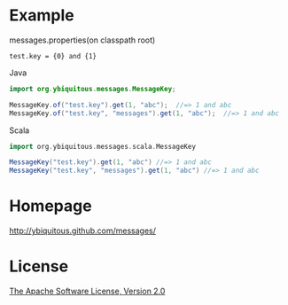 Example
=======

messages.properties(on classpath root)

```
test.key = {0} and {1}
```

Java

```java
import org.ybiquitous.messages.MessageKey;

MessageKey.of("test.key").get(1, "abc");  //=> 1 and abc
MessageKey.of("test.key", "messages").get(1, "abc");  //=> 1 and abc
```

Scala

```scala
import org.ybiquitous.messages.scala.MessageKey

MessageKey("test.key").get(1, "abc") //=> 1 and abc
MessageKey("test.key", "messages").get(1, "abc") //=> 1 and abc
```

Homepage
========

http://ybiquitous.github.com/messages/

License
=======

[The Apache Software License, Version 2.0](http://www.apache.org/licenses/LICENSE-2.0.txt)
